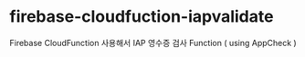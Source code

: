 # firebase-cloudfuction-iapvalidate
Firebase CloudFunction 사용해서 IAP 영수증 검사 Function ( using AppCheck )
